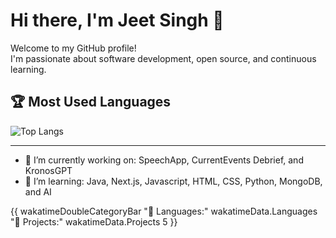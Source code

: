 # Hi there, I'm Jeet Singh 👋

Welcome to my GitHub profile!  
I'm passionate about software development, open source, and continuous learning.

## 🏆 Most Used Languages

![Top Langs](https://github-readme-stats.vercel.app/api/top-langs/?username=TheJeetSingh&layout=compact&theme=radical)

---

- 🔭 I’m currently working on: SpeechApp, CurrentEvents Debrief, and KronosGPT
- 🌱 I’m learning: Java, Next.js, Javascript, HTML, CSS, Python, MongoDB, and AI

{{ wakatimeDoubleCategoryBar "💾 Languages:" wakatimeData.Languages "💼 Projects:" wakatimeData.Projects 5 }}
<!--
**TheJeetSingh/TheJeetSingh** is a ✨ _special_ ✨ repository because its README.md (this file) appears on your GitHub profile.
-->
